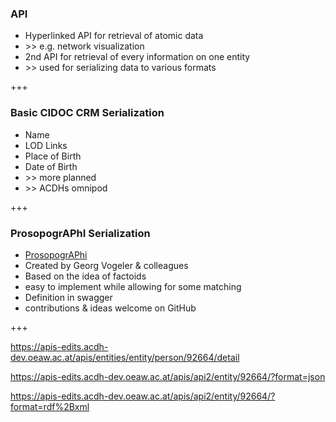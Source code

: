 ### API
- Hyperlinked API for retrieval of atomic data<!-- .element: class="fragment" -->
- \>\> e.g. network visualization<!-- .element: class="fragment" -->
- 2nd API for retrieval of every information on one entity<!-- .element: class="fragment" -->
- \>\> used for serializing data to various formats<!-- .element: class="fragment" -->


+++


### Basic CIDOC CRM Serialization

- Name<!-- .element: class="fragment" -->
- LOD Links<!-- .element: class="fragment" -->
- Place of Birth<!-- .element: class="fragment" -->
- Date of Birth<!-- .element: class="fragment" -->
- \>\> more planned<!-- .element: class="fragment" -->
- \>\> ACDHs omnipod<!-- .element: class="fragment" -->

+++

### ProsopogrAPhI Serialization

- [ProsopogrAPhi](https://github.com/GVogeler/prosopogrAPhI)<!-- .element: class="fragment" -->
- Created by Georg Vogeler & colleagues<!-- .element: class="fragment" -->
- Based on the idea of factoids<!-- .element: class="fragment" -->
- easy to implement while allowing for some matching<!-- .element: class="fragment" -->
- Definition in swagger<!-- .element: class="fragment" -->
- contributions & ideas welcome on GitHub<!-- .element: class="fragment" -->

+++


https://apis-edits.acdh-dev.oeaw.ac.at/apis/entities/entity/person/92664/detail<!-- .element: class="fragment" -->

https://apis-edits.acdh-dev.oeaw.ac.at/apis/api2/entity/92664/?format=json<!-- .element: class="fragment" -->

https://apis-edits.acdh-dev.oeaw.ac.at/apis/api2/entity/92664/?format=rdf%2Bxml<!-- .element: class="fragment" -->
